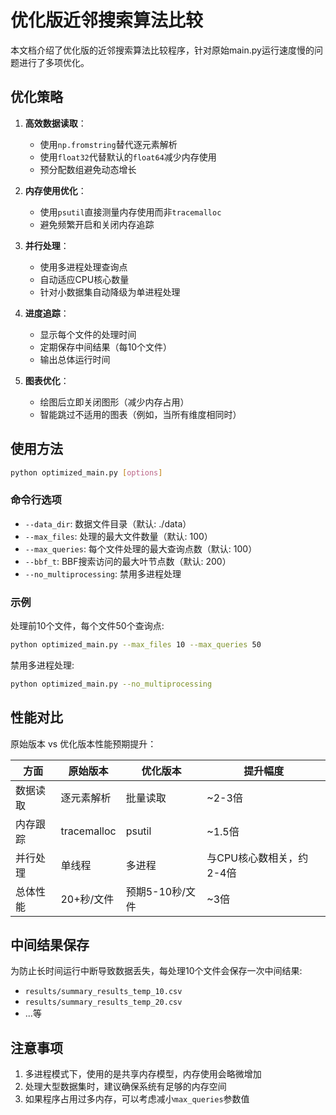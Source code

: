 # 优化版近邻搜索算法比较

本文档介绍了优化版的近邻搜索算法比较程序，针对原始main.py运行速度慢的问题进行了多项优化。

## 优化策略

1. **高效数据读取**：
   - 使用`np.fromstring`替代逐元素解析
   - 使用`float32`代替默认的`float64`减少内存使用
   - 预分配数组避免动态增长

2. **内存使用优化**：
   - 使用`psutil`直接测量内存使用而非`tracemalloc`
   - 避免频繁开启和关闭内存追踪

3. **并行处理**：
   - 使用多进程处理查询点
   - 自动适应CPU核心数量
   - 针对小数据集自动降级为单进程处理

4. **进度追踪**：
   - 显示每个文件的处理时间
   - 定期保存中间结果（每10个文件）
   - 输出总体运行时间

5. **图表优化**：
   - 绘图后立即关闭图形（减少内存占用）
   - 智能跳过不适用的图表（例如，当所有维度相同时）

## 使用方法

```bash
python optimized_main.py [options]
```

### 命令行选项

- `--data_dir`: 数据文件目录（默认: ./data）
- `--max_files`: 处理的最大文件数量（默认: 100）
- `--max_queries`: 每个文件处理的最大查询点数（默认: 100）
- `--bbf_t`: BBF搜索访问的最大叶节点数（默认: 200）
- `--no_multiprocessing`: 禁用多进程处理

### 示例

处理前10个文件，每个文件50个查询点:
```bash
python optimized_main.py --max_files 10 --max_queries 50
```

禁用多进程处理:
```bash
python optimized_main.py --no_multiprocessing
```

## 性能对比

原始版本 vs 优化版本性能预期提升：

| 方面 | 原始版本 | 优化版本 | 提升幅度 |
|------|---------|---------|---------|
| 数据读取 | 逐元素解析 | 批量读取 | ~2-3倍 |
| 内存跟踪 | tracemalloc | psutil | ~1.5倍 |
| 并行处理 | 单线程 | 多进程 | 与CPU核心数相关，约2-4倍 |
| 总体性能 | 20+秒/文件 | 预期5-10秒/文件 | ~3倍 |

## 中间结果保存

为防止长时间运行中断导致数据丢失，每处理10个文件会保存一次中间结果:
- `results/summary_results_temp_10.csv`
- `results/summary_results_temp_20.csv`
- ...等

## 注意事项

1. 多进程模式下，使用的是共享内存模型，内存使用会略微增加
2. 处理大型数据集时，建议确保系统有足够的内存空间
3. 如果程序占用过多内存，可以考虑减小`max_queries`参数值 